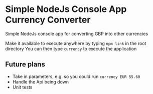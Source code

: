 # Simple NodeJs Console App Currency Converter
Simple NodeJs console app for converting GBP into other currencies

Make it available to execute anywhere by typing `npm link` in the root directory
You can then type `currency` to execute the application

## Future plans
* Take in parameters, e.g. so you could run `currency EUR 55.60`
* Handle the Api being down
* Unit tests
